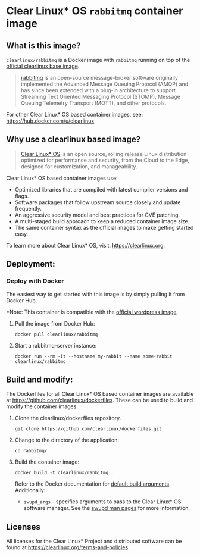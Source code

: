 # Clear Linux* OS `rabbitmq` container image

<!-- Required -->
## What is this image?

`clearlinux/rabbitmq` is a Docker image with `rabbitmq` running on top of the
[official clearlinux base image](https://hub.docker.com/_/clearlinux).

<!-- application introduction -->
> [rabbitmq](https://en.wikipedia.org/wiki/RabbitMQ) is an open-source message-broker software
> originally implemented the Advanced Message Queuing Protocol (AMQP) and has since been extended with a plug-in architecture 
> to support Streaming Text Oriented Messaging Protocol (STOMP), Message Queuing Telemetry Transport (MQTT), and other protocols.

For other Clear Linux* OS
based container images, see: https://hub.docker.com/u/clearlinux

## Why use a clearlinux based image?

<!-- CL introduction -->
> [Clear Linux* OS](https://clearlinux.org/) is an open source, rolling release
> Linux distribution optimized for performance and security, from the Cloud to
> the Edge, designed for customization, and manageability.

Clear Linux* OS based container images use:
* Optimized libraries that are compiled with latest compiler versions and
  flags.
* Software packages that follow upstream source closely and update frequently.
* An aggressive security model and best practices for CVE patching.
* A multi-staged build approach to keep a reduced container image size.
* The same container syntax as the official images to make getting started
  easy.

To learn more about Clear Linux* OS, visit: https://clearlinux.org.

<!-- Required -->
## Deployment:

### Deploy with Docker
The easiest way to get started with this image is by simply pulling it from
Docker Hub.

*Note: This container is compatible with the [official wordpress
image](https://hub.docker.com/_/rabbitmq). 

1. Pull the image from Docker Hub:
    ```
    docker pull clearlinux/rabbitmq
    ```

2. Start a rabbitmq-server instance:
    ```
    docker run --rm -it --hostname my-rabbit --name some-rabbit clearlinux/rabbitmq
    ```

<!-- Required -->
## Build and modify:
The Dockerfiles for all Clear Linux* OS based container images are available at
https://github.com/clearlinux/dockerfiles. These can be used to build and
modify the container images.

1. Clone the clearlinux/dockerfiles repository.
    ```
    git clone https://github.com/clearlinux/dockerfiles.git
    ```

2. Change to the directory of the application:
    ```
    cd rabbitmq/
    ```

3. Build the container image:
    ```
    docker build -t clearlinux/rabbitmq .
    ```

   Refer to the Docker documentation for [default build
   arguments](https://docs.docker.com/engine/reference/builder/#arg).
   Additionally:
   
   - `swupd_args` - specifies arguments to pass to the Clear Linux* OS software
     manager. See the [swupd man
     pages](https://github.com/clearlinux/swupd-client/blob/master/docs/swupd.1.rst#options)
     for more information.

<!-- Required -->
## Licenses

All licenses for the Clear Linux* Project and distributed software can be found
at https://clearlinux.org/terms-and-policies
